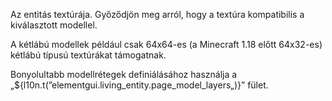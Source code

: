Az entitás textúrája. Győződjön meg arról, hogy a textúra kompatibilis a kiválasztott modellel.

A kétlábú modellek például csak 64x64-es (a Minecraft 1.18 előtt 64x32-es) kétlábú típusú textúrákat támogatnak.

Bonyolultabb modellrétegek definiálásához használja a „${l10n.t(”elementgui.living_entity.page_model_layers„)}” fület.